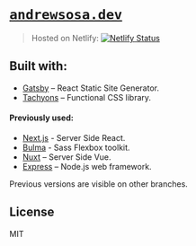 # [`andrewsosa.dev`](https://andrewsosa.dev)
<!-- > Hosted on Github pages at [`andrewsosa.github.io`](https://andrewsosa.github.io) -->
> Hosted on Netlify: [![Netlify Status](https://api.netlify.com/api/v1/badges/9d31de2f-38e3-4f08-914f-62ef3b8acdb0/deploy-status)](https://app.netlify.com/sites/andrewsosa-dev/deploys)

## Built with:
  - [Gatsby](https://www.gatsbyjs.org/) – React Static Site Generator.
  - [Tachyons](http://tachyons.io/) – Functional CSS library.

#### Previously used:
  - [Next.js](https://nextjs.org/) - Server Side React.
  - [Bulma](https://bulma.io) - Sass Flexbox toolkit.
  - [Nuxt](https://yarnpkg.com) – Server Side Vue.
  - [Express](https://expressjs.com/) – Node.js web framework.

Previous versions are visible on other branches.

## License
MIT
